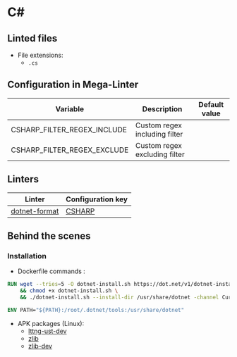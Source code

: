 <!-- markdownlint-disable MD003 MD020 MD033 MD041 -->
<!-- Generated by .automation/build.py, please do not update manually -->
<!-- Instead, update descriptor file at https://github.com/nvuillam/mega-linter/tree/master/megalinter/descriptors/csharp.yml -->
# C#

## Linted files

- File extensions:
  - `.cs`

## Configuration in Mega-Linter

| Variable | Description | Default value |
| ----------------- | -------------- | -------------- |
| CSHARP_FILTER_REGEX_INCLUDE | Custom regex including filter |  |
| CSHARP_FILTER_REGEX_EXCLUDE | Custom regex excluding filter |  |

## Linters

| Linter | Configuration key |
| ------ | ----------------- |
| [dotnet-format](csharp_dotnet_format.md) | [CSHARP](csharp_dotnet_format.md) |

## Behind the scenes

### Installation

- Dockerfile commands :
```dockerfile
RUN wget --tries=5 -O dotnet-install.sh https://dot.net/v1/dotnet-install.sh \
    && chmod +x dotnet-install.sh \
    && ./dotnet-install.sh --install-dir /usr/share/dotnet -channel Current -version latest

ENV PATH="${PATH}:/root/.dotnet/tools:/usr/share/dotnet"
```

- APK packages (Linux):
  - [lttng-ust-dev](https://pkgs.alpinelinux.org/packages?branch=edge&name=lttng-ust-dev)
  - [zlib](https://pkgs.alpinelinux.org/packages?branch=edge&name=zlib)
  - [zlib-dev](https://pkgs.alpinelinux.org/packages?branch=edge&name=zlib-dev)
